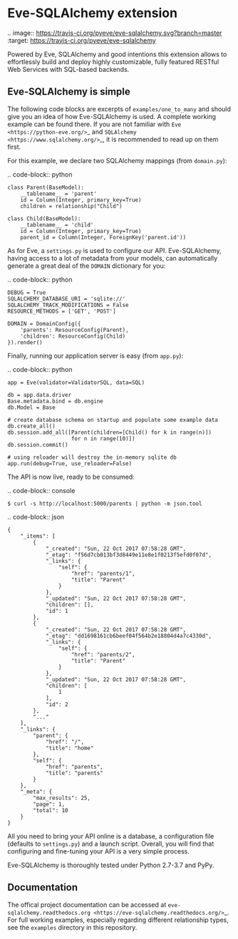 Eve-SQLAlchemy extension
========================

.. image:: https://travis-ci.org/pyeve/eve-sqlalchemy.svg?branch=master
   :target: https://travis-ci.org/pyeve/eve-sqlalchemy

Powered by Eve, SQLAlchemy and good intentions this extension allows
to effortlessly build and deploy highly customizable, fully featured
RESTful Web Services with SQL-based backends.

Eve-SQLAlchemy is simple
------------------------

The following code blocks are excerpts of ``examples/one_to_many`` and should
give you an idea of how Eve-SQLAlchemy is used. A complete working example can
be found there. If you are not familiar with `Eve <https://python-eve.org/>`_
and `SQLAlchemy <https://www.sqlalchemy.org/>`_, it is recommended to read up
on them first.

For this example, we declare two SQLAlchemy mappings (from ``domain.py``):

.. code-block:: python

    class Parent(BaseModel):
        __tablename__ = 'parent'
        id = Column(Integer, primary_key=True)
        children = relationship("Child")

    class Child(BaseModel):
        __tablename__ = 'child'
        id = Column(Integer, primary_key=True)
        parent_id = Column(Integer, ForeignKey('parent.id'))

As for Eve, a ``settings.py`` is used to configure our API. Eve-SQLAlchemy,
having access to a lot of metadata from your models, can automatically generate
a great deal of the `DOMAIN` dictionary for you:

.. code-block:: python

    DEBUG = True
    SQLALCHEMY_DATABASE_URI = 'sqlite://'
    SQLALCHEMY_TRACK_MODIFICATIONS = False
    RESOURCE_METHODS = ['GET', 'POST']

    DOMAIN = DomainConfig({
        'parents': ResourceConfig(Parent),
        'children': ResourceConfig(Child)
    }).render()

Finally, running our application server is easy (from ``app.py``):

.. code-block:: python

    app = Eve(validator=ValidatorSQL, data=SQL)

    db = app.data.driver
    Base.metadata.bind = db.engine
    db.Model = Base

    # create database schema on startup and populate some example data
    db.create_all()
    db.session.add_all([Parent(children=[Child() for k in range(n)])
                        for n in range(10)])
    db.session.commit()

    # using reloader will destroy the in-memory sqlite db
    app.run(debug=True, use_reloader=False)

The API is now live, ready to be consumed:

.. code-block:: console

    $ curl -s http://localhost:5000/parents | python -m json.tool

.. code-block:: json

    {
        "_items": [
            {
                "_created": "Sun, 22 Oct 2017 07:58:28 GMT",
                "_etag": "f56d7cb013bf3d8449e11e8e1f0213f5efd0f07d",
                "_links": {
                    "self": {
                        "href": "parents/1",
                        "title": "Parent"
                    }
                },
                "_updated": "Sun, 22 Oct 2017 07:58:28 GMT",
                "children": [],
                "id": 1
            },
            {
                "_created": "Sun, 22 Oct 2017 07:58:28 GMT",
                "_etag": "dd1698161cb6beef04f564b2e18804d4a7c4330d",
                "_links": {
                    "self": {
                        "href": "parents/2",
                        "title": "Parent"
                    }
                },
                "_updated": "Sun, 22 Oct 2017 07:58:28 GMT",
                "children": [
                    1
                ],
                "id": 2
            },
            "..."
        ],
        "_links": {
            "parent": {
                "href": "/",
                "title": "home"
            },
            "self": {
                "href": "parents",
                "title": "parents"
            }
        },
        "_meta": {
            "max_results": 25,
            "page": 1,
            "total": 10
        }
    }

All you need to bring your API online is a database, a configuration
file (defaults to ``settings.py``) and a launch script.  Overall, you
will find that configuring and fine-tuning your API is a very simple
process.

Eve-SQLAlchemy is thoroughly tested under Python 2.7-3.7 and PyPy.

Documentation
-------------

The offical project documentation can be accessed at
`eve-sqlalchemy.readthedocs.org
<https://eve-sqlalchemy.readthedocs.org/>`_. For full working examples,
especially regarding different relationship types, see the ``examples``
directory in this repository.
